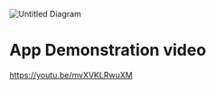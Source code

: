 ![Untitled Diagram](https://github.com/euiri/eventbrite_frontend/assets/148594200/24cba99c-1d73-4b7d-a7d4-cff2d1999a7f)

# App Demonstration video 
https://youtu.be/mvXVKLRwuXM
